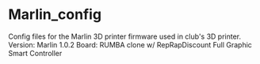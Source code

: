 # Marlin_config
Config files for the Marlin 3D printer firmware used in club's 3D printer.
Version: Marlin 1.0.2
Board: RUMBA clone w/ RepRapDiscount Full Graphic Smart Controller

